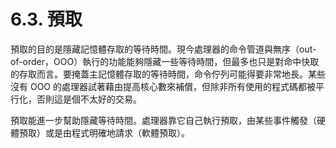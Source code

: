 # 6.3. 預取

預取的目的是隱藏記憶體存取的等待時間。現今處理器的命令管道與無序（out-of-order，OOO）執行的功能能夠隱藏一些等待時間，但最多也只是對命中快取的存取而言。要掩蓋主記憶體存取的等待時間，命令佇列可能得要非常地長。某些沒有 OOO 的處理器試著藉由提高核心數來補償，但除非所有使用的程式碼都被平行化，否則這是個不太好的交易。

預取能進一步幫助隱藏等待時間。處理器靠它自己執行預取，由某些事件觸發（硬體預取）或是由程式明確地請求（軟體預取）。

